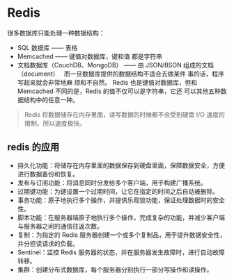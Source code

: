 # Redis

很多数据库只能处理一种数据结构： 
- SQL 数据库 —— 表格 
- Memcached —— 键值对数据库，键和值 都是字符串 
- 文档数据库（CouchDB、MongoDB） —— 由 JSON/BSON 组成的文档（document）   
而一旦数据库提供的数据结构不适合去做某件 事的话，程序写起来就会非常地麻 烦和不自然。
Redis 也是键值对数据库，但和 Memcached 不同的是，Redis 的值不仅可以是字符串，它还 可以其他五种数据结构中的任意一种。

> Redis 将数据储存在内存里面，读写数据的时候都不会受到硬盘 I/O 速度的限制，所以速度极快。

## redis 的应用
- 持久化功能：将储存在内存里面的数据保存到硬盘里面，保障数据安全，方便进行数据备份和恢复。
- 发布与订阅功能：将消息同时分发给多个客户端，用于构建广播系统。
- 过期键功能：为键设置一个过期时间，让它在指定的时间之后自动被删除。
- 事务功能：原子地执行多个操作，并提供乐观锁功能，保证处理数据时的安全性。
- 脚本功能：在服务器端原子地执行多个操作，完成复杂的功能，并减少客户端与服务器之间的通信往返次数。
- 复制：为指定的 Redis 服务器创建一个或多个复制品，用于提升数据安全性，并分担读请求的负载。
- Sentinel：监控 Redis 服务器的状态，并在服务器发生故障时，进行自动故障转移。
- 集群：创建分布式数据库，每个服务器分别执行一部分写操作和读操作。
